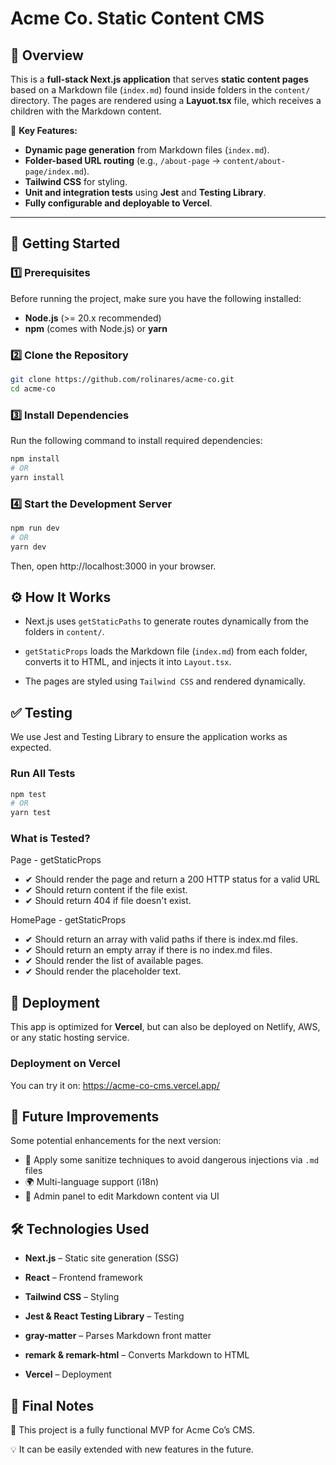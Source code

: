 # **Acme Co. Static Content CMS**

## 📌 **Overview**

This is a **full-stack Next.js application** that serves **static content pages** based on a Markdown file (`index.md`) found inside folders in the `content/` directory. The pages are rendered using a **Layuot.tsx** file, which receives a children with the Markdown content.

📢 **Key Features:**

- **Dynamic page generation** from Markdown files (`index.md`).
- **Folder-based URL routing** (e.g., `/about-page` → `content/about-page/index.md`).
- **Tailwind CSS** for styling.
- **Unit and integration tests** using **Jest** and **Testing Library**.
- **Fully configurable and deployable to Vercel**.

---

## 🚀 **Getting Started**

### **1️⃣ Prerequisites**

Before running the project, make sure you have the following installed:

- **Node.js** (>= 20.x recommended)
- **npm** (comes with Node.js) or **yarn**

### **2️⃣ Clone the Repository**

```sh
git clone https://github.com/rolinares/acme-co.git
cd acme-co
```

### **3️⃣ Install Dependencies**

Run the following command to install required dependencies:

```sh
npm install
# OR
yarn install
```

### **4️⃣ Start the Development Server**

```sh
npm run dev
# OR
yarn dev
```

Then, open http://localhost:3000 in your browser.

## ⚙️ **How It Works**

- Next.js uses `getStaticPaths` to generate routes dynamically from the folders in `content/`.

- `getStaticProps` loads the Markdown file (`index.md`) from each folder, converts it to HTML, and injects it into `Layout.tsx`.

- The pages are styled using `Tailwind CSS` and rendered dynamically.

## ✅ **Testing**

We use Jest and Testing Library to ensure the application works as expected.

### Run All Tests

```sh
npm test
# OR
yarn test
```

### What is Tested?

Page - getStaticProps

- ✔ Should render the page and return a 200 HTTP status for a valid URL
- ✔ Should return content if the file exist.
- ✔ Should return 404 if file doesn't exist.

HomePage - getStaticProps

- ✔ Should return an array with valid paths if there is index.md files.
- ✔ Should return an empty array if there is no index.md files.
- ✔ Should render the list of available pages.
- ✔ Should render the placeholder text.

## 🚀 **Deployment**

This app is optimized for **Vercel**, but can also be deployed on Netlify, AWS, or any static hosting service.

### Deployment on **Vercel**

You can try it on: https://acme-co-cms.vercel.app/

## 📝 **Future Improvements**

Some potential enhancements for the next version:

- 🧼 Apply some sanitize techniques to avoid dangerous injections via `.md` files
- 🌍 Multi-language support (i18n)
- 📝 Admin panel to edit Markdown content via UI

## 🛠 **Technologies Used**

- **Next.js** – Static site generation (SSG)

- **React** – Frontend framework

- **Tailwind CSS** – Styling

- **Jest & React Testing Library** – Testing

- **gray-matter** – Parses Markdown front matter

- **remark & remark-html** – Converts Markdown to HTML

- **Vercel** – Deployment

## 🌟 **Final Notes**

🚀 This project is a fully functional MVP for Acme Co’s CMS.

💡 It can be easily extended with new features in the future.

